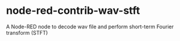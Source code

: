 # node-red-contrib-wav-stft
A Node-RED node to decode wav file and perform short-term Fourier transform (STFT)
